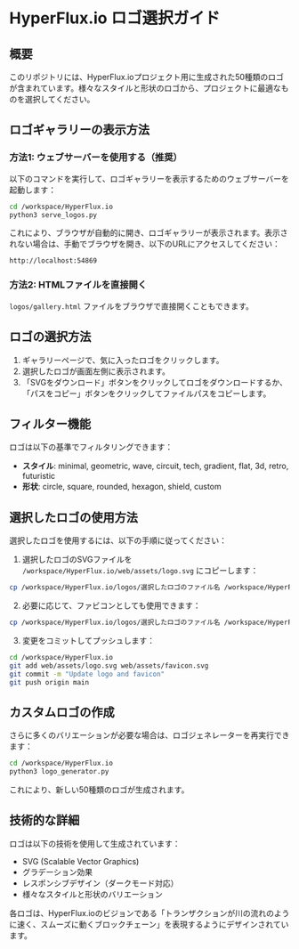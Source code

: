 # HyperFlux.io ロゴ選択ガイド

## 概要

このリポジトリには、HyperFlux.ioプロジェクト用に生成された50種類のロゴが含まれています。様々なスタイルと形状のロゴから、プロジェクトに最適なものを選択してください。

## ロゴギャラリーの表示方法

### 方法1: ウェブサーバーを使用する（推奨）

以下のコマンドを実行して、ロゴギャラリーを表示するためのウェブサーバーを起動します：

```bash
cd /workspace/HyperFlux.io
python3 serve_logos.py
```

これにより、ブラウザが自動的に開き、ロゴギャラリーが表示されます。表示されない場合は、手動でブラウザを開き、以下のURLにアクセスしてください：

```
http://localhost:54869
```

### 方法2: HTMLファイルを直接開く

`logos/gallery.html` ファイルをブラウザで直接開くこともできます。

## ロゴの選択方法

1. ギャラリーページで、気に入ったロゴをクリックします。
2. 選択したロゴが画面左側に表示されます。
3. 「SVGをダウンロード」ボタンをクリックしてロゴをダウンロードするか、「パスをコピー」ボタンをクリックしてファイルパスをコピーします。

## フィルター機能

ロゴは以下の基準でフィルタリングできます：

- **スタイル**: minimal, geometric, wave, circuit, tech, gradient, flat, 3d, retro, futuristic
- **形状**: circle, square, rounded, hexagon, shield, custom

## 選択したロゴの使用方法

選択したロゴを使用するには、以下の手順に従ってください：

1. 選択したロゴのSVGファイルを `/workspace/HyperFlux.io/web/assets/logo.svg` にコピーします：

```bash
cp /workspace/HyperFlux.io/logos/選択したロゴのファイル名 /workspace/HyperFlux.io/web/assets/logo.svg
```

2. 必要に応じて、ファビコンとしても使用できます：

```bash
cp /workspace/HyperFlux.io/logos/選択したロゴのファイル名 /workspace/HyperFlux.io/web/assets/favicon.svg
```

3. 変更をコミットしてプッシュします：

```bash
cd /workspace/HyperFlux.io
git add web/assets/logo.svg web/assets/favicon.svg
git commit -m "Update logo and favicon"
git push origin main
```

## カスタムロゴの作成

さらに多くのバリエーションが必要な場合は、ロゴジェネレーターを再実行できます：

```bash
cd /workspace/HyperFlux.io
python3 logo_generator.py
```

これにより、新しい50種類のロゴが生成されます。

## 技術的な詳細

ロゴは以下の技術を使用して生成されています：

- SVG (Scalable Vector Graphics)
- グラデーション効果
- レスポンシブデザイン（ダークモード対応）
- 様々なスタイルと形状のバリエーション

各ロゴは、HyperFlux.ioのビジョンである「トランザクションが川の流れのように速く、スムーズに動くブロックチェーン」を表現するようにデザインされています。